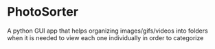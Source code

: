 # PhotoSorter
A python GUI app that helps organizing images/gifs/videos into folders when it is needed to view each one individually in order to categorize
